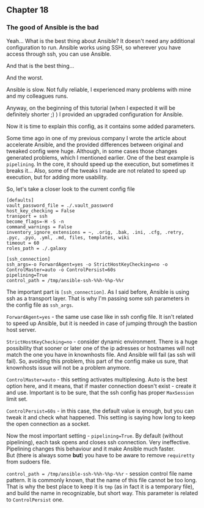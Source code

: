 ## Chapter 18
### The good of Ansible is the bad

Yeah... What is the best thing about Ansible? It doesn't need any additional
configuration to run. Ansible works using SSH, so wherever you have access
through ssh, you can use Ansible.

And that is the best thing...

And the worst.

Ansible is slow. Not fully reliable, I experienced many problems with mine and
my colleagues runs.

Anyway, on the beginning of this tutorial (when I expected it will be
definitely shorter ;) ) I provided an upgraded configuration for Ansible.

Now it is time to explain this config, as it contains some added parameters.

Some time ago in one of my previous company I wrote the article about
accelerate Ansible, and the provided differences between original and tweaked
config were huge. Although, in some cases those changes generated problems,
which I mentioned earlier. One of the best example is `pipelining`. In the
core, it should speed up the execution, but sometimes it breaks it... Also,
some of the tweaks I made are not related to speed up execution, but for
adding more usability.

So, let's take a closer look to the current config file

```
[defaults]
vault_password_file = ./.vault_password
host_key_checking = False
transport = ssh
become_flags=-H -S -n
command_warnings = False
inventory_ignore_extensions = ~, .orig, .bak, .ini, .cfg, .retry, .pyc, .pyo, .yml, .md, files, templates, wiki
timeout = 60
roles_path = ./.galaxy

[ssh_connection]
ssh_args=-o ForwardAgent=yes -o StrictHostKeyChecking=no -o ControlMaster=auto -o ControlPersist=60s
pipelining=True
control_path = /tmp/ansible-ssh-%%h-%%p-%%r
```

The important part is `[ssh_connection]`. As I said before, Ansible is using
ssh as a transport layer. That is why I'm passing some ssh parameters in the
config file as `ssh_args`.

`ForwardAgent=yes` - the same use case like in ssh config file. It isn't
related to speed up Ansible, but it is needed in case of jumping through
the bastion host server.

`StrictHostKeyChecking=no` - consider dynamic environment. There is a huge
possibility that sooner or later one of the ip adresses or hostnames will not
match the one you have in knownhosts file. And Ansible will fail (as ssh will
fail). So, avoiding this problem, this part of the config make us sure,
that knownhosts issue will not be a problem anymore.

`ControlMaster=auto` - this setting activates multiplexing. Auto is the best
option here, and it means, that if master connection doesn't exist - create it
and use. Important is to be sure, that the ssh config has proper `MaxSession`
limit set.

`ControlPersist=60s` - in this case, the default value is enough, but you can
tweak it and check what happened. This setting is saying how long to keep the
open connection as a socket.

Now the most important setting - `pipelining=True`. By default (without
pipelining), each task opens and closes ssh connection. Very ineffective.
Pipelining changes this behaviour and it make Ansible much faster.  
But (there is always some __but__) you have to be aware to remove `requiretty`
from sudoers file.

`control_path = /tmp/ansible-ssh-%%h-%%p-%%r` - session control file name
pattern. It is commonly known, that the name of this file cannot be too long.
That is why the best place to keep it is `tmp` (as in fact it is a temporary
file), and build the name in recognizable, but short way. This parameter is
related to `ControlPersist` one.
